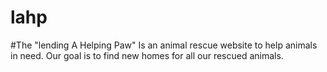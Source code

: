 # lahp
#The "lending A Helping Paw" Is an animal rescue website to help animals in need. Our goal is to find new homes for all our rescued animals.
